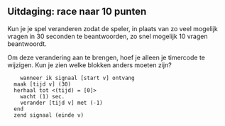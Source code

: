 ## Uitdaging: race naar 10 punten

Kun je je spel veranderen zodat de speler, in plaats van zo veel mogelijk vragen in 30 seconden te beantwoorden, zo snel mogelijk 10 vragen beantwoordt.

Om deze verandering aan te brengen, hoef je alleen je timercode te wijzigen. Kun je zien welke blokken anders moeten zijn?

```blocks3
    wanneer ik signaal [start v] ontvang
  maak [tijd v] (30)
  herhaal tot <(tijd) = [0]>
    wacht (1) sec.
    verander [tijd v] met (-1)
  end
  zend signaal (einde v)
```